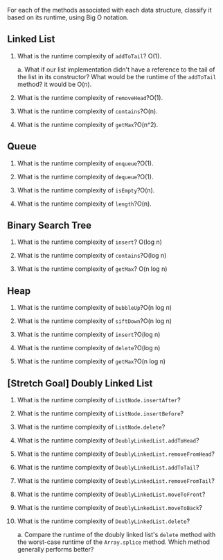 For each of the methods associated with each data structure, classify it based on its runtime, using Big O notation.

## Linked List

1. What is the runtime complexity of `addToTail`? O(1).
  
    a. What if our list implementation didn't have a reference to the tail of the list in its constructor? What would be the runtime of the `addToTail` method? it would be O(n).

2. What is the runtime complexity of `removeHead`?O(1).

3. What is the runtime complexity of `contains`?O(n).

4. What is the runtime complexity of `getMax`?O(n^2).

## Queue

1. What is the runtime complexity of `enqueue`?O(1).

2. What is the runtime complexity of `dequeue`?O(1).

3. What is the runtime complexity of `isEmpty`?O(n).

4. What is the runtime complexity of `length`?O(n).

## Binary Search Tree

1. What is the runtime complexity of `insert`? O(log n)

2. What is the runtime complexity of `contains`?O(log n)

3. What is the runtime complexity of `getMax`? O(n log n)

## Heap

1. What is the runtime complexity of `bubbleUp`?O(n log n)

2. What is the runtime complexity of `siftDown`?O(n log n)

3. What is the runtime complexity of `insert`?O(log n)

4. What is the runtime complexity of `delete`?O(log n)

5. What is the runtime complexity of `getMax`?O(n log n)

## [Stretch Goal] Doubly Linked List

1. What is the runtime complexity of `ListNode.insertAfter`?

2. What is the runtime complexity of `ListNode.insertBefore`?

3. What is the runtime complexity of `ListNode.delete`?

4. What is the runtime complexity of `DoublyLinkedList.addToHead`?

5. What is the runtime complexity of `DoublyLinkedList.removeFromHead`?

6. What is the runtime complexity of `DoublyLinkedList.addToTail`?

7. What is the runtime complexity of `DoublyLinkedList.removeFromTail`?

8. What is the runtime complexity of `DoublyLinkedList.moveToFront`?

9. What is the runtime complexity of `DoublyLinkedList.moveToBack`?

10. What is the runtime complexity of `DoublyLinkedList.delete`?

    a. Compare the runtime of the doubly linked list's `delete` method with the worst-case runtime of the `Array.splice` method. Which method generally performs better?